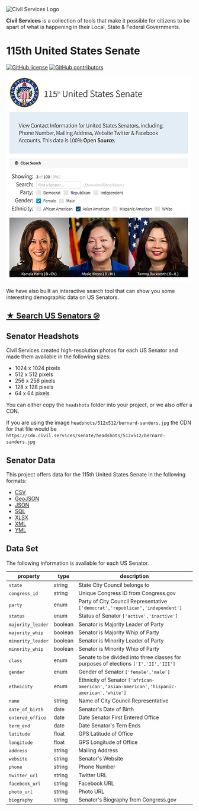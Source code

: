 ![Civil Services Logo](https://raw.githubusercontent.com/CivilServiceUSA/api/master/docs/img/logo.png "Civil Services Logo")

__Civil Services__ is a collection of tools that make it possible for citizens to be apart of what is happening in their Local, State & Federal Governments.


115th United States Senate
===

[![GitHub license](https://img.shields.io/badge/license-MIT-blue.svg?style=flat)](https://raw.githubusercontent.com/CivilServiceUSA/api/master/LICENSE)  [![GitHub contributors](https://img.shields.io/github/contributors/CivilServiceUSA/api.svg)](https://github.com/CivilServiceUSA/api/graphs/contributors)

![Screenshot](screenshot.jpg "Screenshot")

We have also built an interactive search tool that can show you some interesting demographic data on US Senators.

## [★ Search US Senators ⧁](https://civilserviceusa.github.io/us-senate/)

Senator Headshots
---

Civil Services created high-resolution photos for each US Senator and made them available in the following sizes:

* 1024 x 1024 pixels
* 512 x 512 pixels
* 256 x 256 pixels
* 128 x 128 pixels
* 64 x 64 pixels

You can either copy the `headshots` folder into your project, or we also offer a CDN.

If you are using the image `headshots/512x512/bernard-sanders.jpg` the CDN for that file would be `https://cdn.civil.services/senate/headshots/512x512/bernard-sanders.jpg`

Senator Data
---

This project offers data for the 115th United States Senate in the following formats:

* [CSV](data/senate.csv)
* [GeoJSON](data/senate.geojson)
* [JSON](data/senate.json)
* [SQL](data/senate.sql)
* [XLSX](data/senate.xlsx)
* [XML](data/senate.xml)
* [YML](data/senate.yml)

Data Set
---

The following information is available for each US Senator.

property          | type    | description
------------------|---------|------------
`state`           | string  | State City Council belongs to
`congress_id`     | string  | Unique Congress ID from Congress.gov
`party`           | enum    | Party of City Council Representative `['democrat','republican','independent']`
`status`          | enum    | Status of Senator `['active','inactive']`
`majority_leader` | boolean | Senator is Majority Leader of Party
`majority_whip`   | boolean | Senator is Majority Whip of Party
`minority_leader` | boolean | Senator is Minority Leader of Party
`minority_whip`   | boolean | Senator is Minority Whip of Party
`class`           | enum    | Senate to be divided into three classes for purposes of elections `['I','II','III']`
`gender`          | enum    | Gender of Senator `['female','male']`
`ethnicity`       | enum    | Ethnicity of Senator `['african-american','asian-american','hispanic-american','white']`
`name`            | string  | Name of City Council Representative
`date_of_birth`   | date    | Senator's Date of Birth
`entered_office`  | date    | Date Senator First Entered Office
`term_end`        | date    | Date Senator's Tern Ends
`latitude`        | float   | GPS Latitude of Office
`longitude`       | float   | GPS Longitude of Office
`address`         | string  | Mailing Address
`website`         | string  | Senator's Website
`phone`           | string  | Phone Number
`twitter_url`     | string  | Twitter URL
`facebook_url`    | string  | Facebook URL
`photo_url`       | string  | Photo URL
`biography`       | string  | Senator's Biography from Congress.gov
